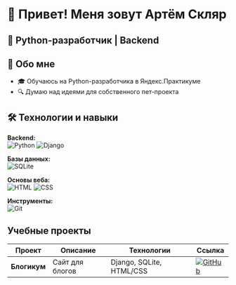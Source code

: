 
# 👋 Привет! Меня зовут Артём Скляр 



## 🚀 Python-разработчик | Backend
## 📌 Обо мне
- 🎓 Обучаюсь на Python-разработчика в Яндекс.Практикуме
- 🔍 Думаю над идеями для собственного пет-проекта





## 🛠 Технологии и навыки

**Backend:**  
![Python](https://img.shields.io/badge/Python-3776AB?style=for-the-badge&logo=python&logoColor=white)
![Django](https://img.shields.io/badge/Django-092E20?style=for-the-badge&logo=django&logoColor=white)

**Базы данных:**  
![SQLite](https://img.shields.io/badge/SQLite-07405E?style=for-the-badge&logo=sqlite&logoColor=white)

**Основы веба:**  
![HTML](https://img.shields.io/badge/HTML5-E34F26?style=for-the-badge&logo=html5&logoColor=white)
![CSS](https://img.shields.io/badge/CSS-1572B6?style=for-the-badge&logo=css3&logoColor=white)

**Инструменты:**  
![Git](https://img.shields.io/badge/Git-F05032?style=for-the-badge&logo=git&logoColor=white)

## Учебные проекты

| Проект | Описание | Технологии | Ссылка |
|--------|----------|------------|--------|
| **Блогикум** | Сайт для блогов | Django, SQLite, HTML/CSS | [![GitHub](https://img.shields.io/badge/Перейти-181717?style=flat-square&logo=github)](https://github.com/Artyom-Sklyar/django-sprint4) |



